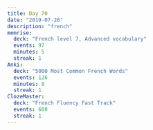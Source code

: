```yaml
---
title: Day 70
date: "2019-07-26"
description: "french"
memrise:
  deck: "French level 7, Advanced vocabulary"
  events: 97
  minutes: 5
  streak: 1
Anki:
  deck: "5000 Most Common French Words"
  events: 126
  minutes: 8
  streak: 1
ClozeMaster:
  deck: "French Fluency Fast Track"
  events: 608
  streak: 1
---
```

